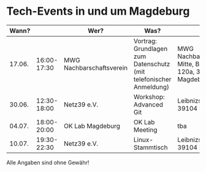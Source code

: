 # Tech-Events in und um Magdeburg

| Wann?    | | Wer?                      | Was?                                           | Wo?                          |                                                                                     |
|------------|---|---------------------------|------------------------------------------------|------------------------------|-------------------------------------------------------------------------------------|
| 17.06. | 16:00-17:30 | MWG Nachbarschaftsverein | Vortrag: Grundlagen zum Datenschutz (mit telefonischer Anmeldung) | MWG Nachbarschaftstreff Mitte, Breiter Weg 120a, 39104 Magdeburg | [mwg-wohnen.de](https://www.mwg-wohnen.de/mwg-nachbarschaftsverein/nachbarschaftstreffs) |
| 30.06. | 12:30-18:00 | Netz39 e.V. | Workshop: Advanced Git | Leibnizstr. 32, 39104 Magdeburg | [Netz39 e.V.](http://www.netz39.de/events/event/git-workshop/) |
| 04.07. | 18:00-20:00 | OK Lab Magdeburg | OK Lab Meeting | tba | [Meetup.com](https://www.meetup.com/OK-Lab-Magdeburg/events/262379733) |
| 10.07. | 19:30-22:30 | Netz39 e.V. | Linux-Stammtisch | Leibnizstr. 32, 39104 Magdeburg | [Netz39 e.V.](http://www.netz39.de/events/event/linux-stammtisch/) |

Alle Angaben sind ohne Gewähr!

